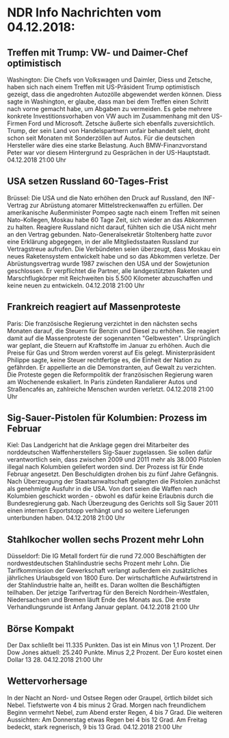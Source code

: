 # NDR Info Nachrichten vom 04.12.2018:


## Treffen mit Trump: VW- und Daimer-Chef optimistisch
Washington: Die Chefs von Volkswagen und Daimler, Diess und Zetsche, haben sich nach einem Treffen mit US-Präsident Trump optimistisch gezeigt, dass die angedrohten Autozölle abgewendet werden können. Diess sagte in Washington, er glaube, dass man bei dem Treffen einen Schritt nach vorne gemacht habe, um Abgaben zu vermeiden. Es gebe mehrere konkrete Investitionsvorhaben von VW auch im Zusammenhang mit den US-Firmen Ford und Microsoft. Zetsche äußerte sich ebenfalls zuversichtlich. Trump, der sein Land von Handelspartnern unfair behandelt sieht, droht schon seit Monaten mit Sonderzöllen auf Autos. Für die deutschen Hersteller wäre dies eine starke Belastung. Auch BMW-Finanzvorstand Peter war vor diesem Hintergrund zu Gesprächen in der US-Hauptstadt. 04.12.2018 21:00 Uhr 

## USA setzen Russland 60-Tages-Frist
Brüssel: Die USA und die Nato erhöhen den Druck auf Russland, den INF-Vertrag zur Abrüstung atomarer Mittelstreckenwaffen zu erfüllen. Der amerikanische Außenminister Pompeo sagte nach einem Treffen mit seinen Nato-Kollegen, Moskau habe 60 Tage Zeit, sich wieder an das Abkommen zu halten. Reagiere Russland nicht darauf, fühlten sich die USA nicht mehr an den Vertrag gebunden. Nato-Generalsekretär Stoltenberg hatte zuvor eine Erklärung abgegegen, in der alle Mitgliedsstaaten Russland zur Vertragstreue aufrufen. Die Verbündeten seien überzeugt, dass Moskau ein neues Raketensystem entwickelt habe und so das Abkommen verletze. Der Abrüstungsvertrag wurde 1987 zwischen den USA und der Sowjetunion geschlossen. Er verpflichtet die Partner, alle landgestützten Raketen und Marschflugkörper mit Reichweiten bis 5.500 Kilometer abzuschaffen und keine neuen zu entwickeln. 04.12.2018 21:00 Uhr 

## Frankreich reagiert auf Massenproteste
Paris: Die französische Regierung verzichtet in den nächsten sechs Monaten darauf, die Steuern für Benzin und Diesel zu erhöhen. Sie reagiert damit auf die Massenproteste der sogenannten "Gelbwesten". Ursprünglich war geplant, die Steuern auf Kraftstoffe im Januar zu erhöhen. Auch die Preise für Gas und Strom werden vorerst auf Eis gelegt. Ministerpräsident Philippe sagte, keine Steuer rechtfertige es, die Einheit der Nation zu gefährden. Er appellierte an die Demonstranten, auf Gewalt zu verzichten. Die Proteste gegen die Reformpolitik der französischen Regierung waren am Wochenende eskaliert. In Paris zündeten Randalierer Autos und Straßencafés an, zahlreiche Menschen wurden verletzt. 04.12.2018 21:00 Uhr 

## Sig-Sauer-Pistolen für Kolumbien: Prozess im Februar
Kiel: Das Landgericht hat die Anklage gegen drei Mitarbeiter des norddeutschen Waffenherstellers Sig-Sauer zugelassen. Sie sollen dafür verantwortlich sein, dass zwischen 2009 und 2011 mehr als 38.000 Pistolen illegal nach Kolumbien geliefert worden sind. Der Prozess ist für Ende Februar angesetzt. Den Beschuldigten drohen bis zu fünf Jahre Gefängnis. Nach Überzeugung der Staatsanwaltschaft gelangten die Pistolen zunächst als genehmigte Ausfuhr in die USA. Von dort seien die Waffen nach Kolumbien geschickt worden - obwohl es dafür keine Erlaubnis durch die Bundesregierung gab. Nach Überzeugung des Gerichts soll Sig Sauer 2011 einen internen Exportstopp verhängt und so weitere Lieferungen unterbunden haben. 04.12.2018 21:00 Uhr 

## Stahlkocher wollen sechs Prozent mehr Lohn
Düsseldorf: Die IG Metall fordert für die rund 72.000 Beschäftigten der nordwestdeutschen Stahlindustrie sechs Prozent mehr Lohn. Die Tarifkommission der Gewerkschaft verlangt außerdem ein zusätzliches jährliches Urlaubsgeld von 1800 Euro. Der wirtschaftliche Aufwärtstrend in der Stahlindustrie halte an, heißt es. Daran wollten die Beschäftigten teilhaben. Der jetzige Tarifvertrag für den Bereich Nordrhein-Westfalen, Niedersachsen und Bremen läuft Ende des Monats aus. Die erste Verhandlungsrunde ist Anfang Januar geplant. 04.12.2018 21:00 Uhr 

## Börse Kompakt
Der Dax schließt bei 11.335 Punkten. Das ist ein Minus von 1,1 Prozent. Der Dow Jones aktuell: 25.240 Punkte. Minus 2,2 Prozent. Der Euro kostet einen Dollar 13 28. 04.12.2018 21:00 Uhr 

## Wettervorhersage
In der Nacht an Nord- und Ostsee Regen oder Graupel, örtlich bildet sich Nebel. Tiefstwerte von 4 bis minus 2 Grad. Morgen nach freundlichem Beginn vermehrt Nebel, zum Abend erster Regen, 4 bis 7 Grad. Die weiteren Aussichten: Am Donnerstag etwas Regen bei 4 bis 12 Grad. Am Freitag bedeckt, stark regnerisch, 9 bis 13 Grad. 04.12.2018 21:00 Uhr 

